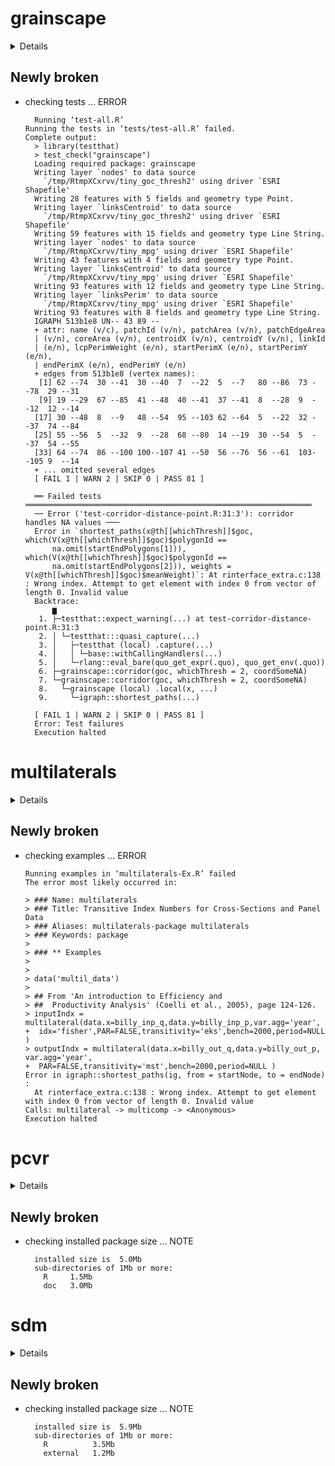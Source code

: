 # grainscape

<details>

* Version: 0.4.4
* GitHub: https://github.com/achubaty/grainscape
* Source code: https://github.com/cran/grainscape
* Date/Publication: 2023-04-20 08:40:02 UTC
* Number of recursive dependencies: 95

Run `revdepcheck::cloud_details(, "grainscape")` for more info

</details>

## Newly broken

*   checking tests ... ERROR
    ```
      Running ‘test-all.R’
    Running the tests in ‘tests/test-all.R’ failed.
    Complete output:
      > library(testthat)
      > test_check("grainscape")
      Loading required package: grainscape
      Writing layer `nodes' to data source 
        `/tmp/RtmpXCxrvv/tiny_goc_thresh2' using driver `ESRI Shapefile'
      Writing 28 features with 5 fields and geometry type Point.
      Writing layer `linksCentroid' to data source 
        `/tmp/RtmpXCxrvv/tiny_goc_thresh2' using driver `ESRI Shapefile'
      Writing 59 features with 15 fields and geometry type Line String.
      Writing layer `nodes' to data source 
        `/tmp/RtmpXCxrvv/tiny_mpg' using driver `ESRI Shapefile'
      Writing 43 features with 4 fields and geometry type Point.
      Writing layer `linksCentroid' to data source 
        `/tmp/RtmpXCxrvv/tiny_mpg' using driver `ESRI Shapefile'
      Writing 93 features with 12 fields and geometry type Line String.
      Writing layer `linksPerim' to data source 
        `/tmp/RtmpXCxrvv/tiny_mpg' using driver `ESRI Shapefile'
      Writing 93 features with 8 fields and geometry type Line String.
      IGRAPH 513b1e8 UN-- 43 89 -- 
      + attr: name (v/c), patchId (v/n), patchArea (v/n), patchEdgeArea
      | (v/n), coreArea (v/n), centroidX (v/n), centroidY (v/n), linkId
      | (e/n), lcpPerimWeight (e/n), startPerimX (e/n), startPerimY (e/n),
      | endPerimX (e/n), endPerimY (e/n)
      + edges from 513b1e8 (vertex names):
       [1] 62 --74  30 --41  30 --40  7  --22  5  --7   80 --86  73 --78  29 --31 
       [9] 19 --29  67 --85  41 --48  40 --41  37 --41  8  --28  9  --12  12 --14 
      [17] 30 --48  8  --9   48 --54  95 --103 62 --64  5  --22  32 --37  74 --84 
      [25] 55 --56  5  --32  9  --28  68 --80  14 --19  30 --54  5  --37  54 --55 
      [33] 64 --74  86 --100 100--107 41 --50  56 --76  56 --61  103--105 9  --14 
      + ... omitted several edges
      [ FAIL 1 | WARN 2 | SKIP 0 | PASS 81 ]
      
      ══ Failed tests ════════════════════════════════════════════════════════════════
      ── Error ('test-corridor-distance-point.R:31:3'): corridor handles NA values ───
      Error in `shortest_paths(x@th[[whichThresh]]$goc, which(V(x@th[[whichThresh]]$goc)$polygonId == 
          na.omit(startEndPolygons[1])), which(V(x@th[[whichThresh]]$goc)$polygonId == 
          na.omit(startEndPolygons[2])), weights = V(x@th[[whichThresh]]$goc)$meanWeight)`: At rinterface_extra.c:138 : Wrong index. Attempt to get element with index 0 from vector of length 0. Invalid value
      Backtrace:
          ▆
       1. ├─testthat::expect_warning(...) at test-corridor-distance-point.R:31:3
       2. │ └─testthat:::quasi_capture(...)
       3. │   ├─testthat (local) .capture(...)
       4. │   │ └─base::withCallingHandlers(...)
       5. │   └─rlang::eval_bare(quo_get_expr(.quo), quo_get_env(.quo))
       6. ├─grainscape::corridor(goc, whichThresh = 2, coordSomeNA)
       7. └─grainscape::corridor(goc, whichThresh = 2, coordSomeNA)
       8.   └─grainscape (local) .local(x, ...)
       9.     └─igraph::shortest_paths(...)
      
      [ FAIL 1 | WARN 2 | SKIP 0 | PASS 81 ]
      Error: Test failures
      Execution halted
    ```

# multilaterals

<details>

* Version: 1.0
* GitHub: NA
* Source code: https://github.com/cran/multilaterals
* Date/Publication: 2017-09-07 15:23:58 UTC
* Number of recursive dependencies: 15

Run `revdepcheck::cloud_details(, "multilaterals")` for more info

</details>

## Newly broken

*   checking examples ... ERROR
    ```
    Running examples in ‘multilaterals-Ex.R’ failed
    The error most likely occurred in:
    
    > ### Name: multilaterals
    > ### Title: Transitive Index Numbers for Cross-Sections and Panel Data
    > ### Aliases: multilaterals-package multilaterals
    > ### Keywords: package
    > 
    > ### ** Examples
    > 
    > 
    > data('multil_data')
    > 
    > ## From 'An introduction to Efficiency and
    > ##  Productivity Analysis' (Coelli et al., 2005), page 124-126.
    > inputIndx = multilateral(data.x=billy_inp_q,data.y=billy_inp_p,var.agg='year',
    +  idx='fisher',PAR=FALSE,transitivity='eks',bench=2000,period=NULL )
    > outputIndx = multilateral(data.x=billy_out_q,data.y=billy_out_p, var.agg='year',
    +  PAR=FALSE,transitivity='mst',bench=2000,period=NULL )
    Error in igraph::shortest_paths(ig, from = startNode, to = endNode) : 
      At rinterface_extra.c:138 : Wrong index. Attempt to get element with index 0 from vector of length 0. Invalid value
    Calls: multilateral -> multicomp -> <Anonymous>
    Execution halted
    ```

# pcvr

<details>

* Version: 1.1.1.0
* GitHub: https://github.com/danforthcenter/pcvr
* Source code: https://github.com/cran/pcvr
* Date/Publication: 2024-11-06 20:50:02 UTC
* Number of recursive dependencies: 189

Run `revdepcheck::cloud_details(, "pcvr")` for more info

</details>

## Newly broken

*   checking installed package size ... NOTE
    ```
      installed size is  5.0Mb
      sub-directories of 1Mb or more:
        R     1.5Mb
        doc   3.0Mb
    ```

# sdm

<details>

* Version: 1.2-46
* GitHub: NA
* Source code: https://github.com/cran/sdm
* Date/Publication: 2024-07-17 05:00:02 UTC
* Number of recursive dependencies: 41

Run `revdepcheck::cloud_details(, "sdm")` for more info

</details>

## Newly broken

*   checking installed package size ... NOTE
    ```
      installed size is  5.9Mb
      sub-directories of 1Mb or more:
        R          3.5Mb
        external   1.2Mb
    ```

